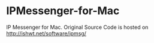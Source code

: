IPMessenger-for-Mac
===================

IP Messenger for Mac. Original Source Code is hosted on http://ishwt.net/software/ipmsg/